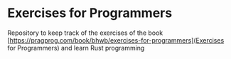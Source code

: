 # Exercises for Programmers

Repository to keep track of the exercises of the book [https://pragprog.com/book/bhwb/exercises-for-programmers](Exercises for Programmers) and learn Rust programming
